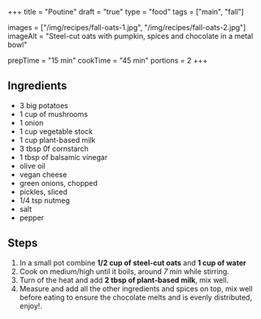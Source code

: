 +++
title = "Poutine"
draft = "true"
type = "food"
tags = ["main", "fall"]

images = ["/img/recipes/fall-oats-1.jpg", "/img/recipes/fall-oats-2.jpg"]
imageAlt = "Steel-cut oats with pumpkin, spices and chocolate in a metal bowl"

prepTime = "15 min"
cookTime = "45 min"
portions = 2
+++

<div class="recipe-content">
<div class="ingredients">

## Ingredients  

- 3 big potatoes
- 1 cup of mushrooms
- 1 onion
- 1 cup vegetable stock
- 1 cup plant-based milk
- 3 tbsp 0f cornstarch
- 1 tbsp of balsamic vinegar
- olive oil
- vegan cheese
- green onions, chopped
- pickles, sliced
- 1/4 tsp nutmeg
- salt
- pepper

</div>
<div class="steps">

## Steps

1. In a small pot combine **1/2 cup of steel-cut oats** and **1 cup of water**
2. Cook on medium/high until it boils, around *7 min* while stirring.
3. Turn of the heat and add **2 tbsp of plant-based milk**, mix well.
4. Measure and add all the other ingredients and spices on top, mix well before eating to ensure the chocolate melts and is evenly distributed, enjoy!.

</div>
</div>
